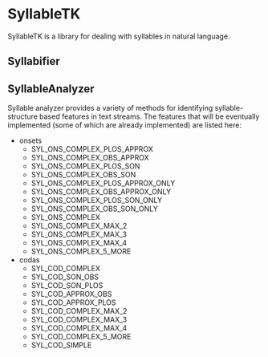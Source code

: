 # SyllableTK

SyllableTK is a library for dealing with syllables in natural language.

## Syllabifier

## SyllableAnalyzer

Syllable analyzer provides a variety of methods for identifying syllable-structure based features in text streams. The features that will be eventually implemented (some of which are already implemented) are listed here:

* onsets
  + SYL_ONS_COMPLEX_PLOS_APPROX
  + SYL_ONS_COMPLEX_OBS_APPROX
  + SYL_ONS_COMPLEX_PLOS_SON
  + SYL_ONS_COMPLEX_OBS_SON
  + SYL_ONS_COMPLEX_PLOS_APPROX_ONLY
  + SYL_ONS_COMPLEX_OBS_APPROX_ONLY
  + SYL_ONS_COMPLEX_PLOS_SON_ONLY
  + SYL_ONS_COMPLEX_OBS_SON_ONLY
  + SYL_ONS_COMPLEX
  + SYL_ONS_COMPLEX_MAX_2
  + SYL_ONS_COMPLEX_MAX_3
  + SYL_ONS_COMPLEX_MAX_4
  + SYL_ONS_COMPLEX_5_MORE
* codas
  + SYL_COD_COMPLEX
  + SYL_COD_SON_OBS
  + SYL_COD_SON_PLOS
  + SYL_COD_APPROX_OBS
  + SYL_COD_APPROX_PLOS
  + SYL_COD_COMPLEX_MAX_2
  + SYL_COD_COMPLEX_MAX_3
  + SYL_COD_COMPLEX_MAX_4
  + SYL_COD_COMPLEX_5_MORE
  + SYL_COD_SIMPLE
